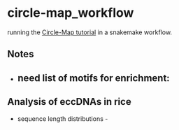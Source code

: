 # circle-map_workflow

running the [Circle-Map tutorial](https://github.com/iprada/Circle-Map/wiki/Tutorial:-Identification-of-circular-DNA-using-Circle-Map-Realign) in a snakemake workflow.

## Notes
  * need list of motifs for enrichment:
    -

## Analysis of eccDNAs in rice
  * sequence length distributions - 
